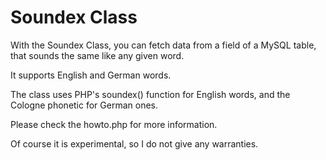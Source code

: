 Soundex Class
=============

With the Soundex Class, you can fetch data from a field of a MySQL table, that sounds the same like any given word.

It supports English and German words.

The class uses PHP's soundex() function for English words, and the Cologne phonetic for German ones.

Please check the howto.php for more information.

Of course it is experimental, so I do not give any warranties.
